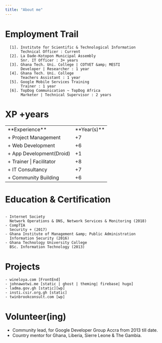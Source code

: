 ```yaml
---
title: "About me"
---
```



# Employment Trail

````
  [1]. Institute for Scientific & Technological Information
       Technical Officer : Current
  [2]. La Dade-Kotopon Municipal Assembly
       Snr. IT Officer : 3+ years
  [3]. Ghana Tech. Uni. College | COTVET &amp; MESTI
       Developer | Researcher : 1 year
  [4]. Ghana Tech. Uni. College
       Teachers Assistant : 1 year
  [5]. Google Mobile Services Training
       Trainer : 1 year
  [6]. TopDog Communication ~ TopDog Africa
       Marketer | Technical Supervisor : 2 years
````

# XP +years

<table>
  <tr>
    <td>**Experience**</td>
    <td>**Year(s)**</td>
  </tr>
  <tr>
    <td>+ Project Management</td>
    <td>+7</td>
  </tr>
  <tr>
    <td>+ Web Development</td>
    <td>+6</td>
  </tr>
  <tr>
    <td>+ App Development(Droid)</td>
    <td>+1</td>
  </tr>
  <tr>
    <td>+ Trainer | Facilitator</td>
    <td>+8</td>
  </tr>
  <tr>
    <td>+ IT Consultancy</td>
    <td>+7</td>
  </tr>
  <tr>
    <td>+ Community Building</td>
    <td>+6</td>
  </tr>
</table>

# Education &amp; Certification

````

- Internet Society
  Network Operations & DNS, Network Services & Monitoring (2018)
- CompTIA
  Security + (2017)
- Ghana Institute of Management &amp; Public Administration
  Information Security (2016)
- Ghana Technology University College
  BSc. Information Technology (2013)
````

# Projects

````
- wineloya.com [FrontEnd]
- johnawotwi.me [static | ghost | theming| firebase| hugo]
- ladma.gov.gh [static][wp]
- insti.csir.org.gh [static]
- twinbrookconsult.com [wp]
````

# Volunteer(ing)
*   Community lead, for Google Developer Group Accra from 2013 till date.
*   Country mentor for Ghana, Liberia, Sierre Leone & The Gambia.

